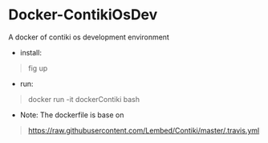 # Docker-ContikiOsDev
A docker of contiki os development environment

* install:
> fig up

* run:
> docker run -it dockerContiki bash


* Note: The dockerfile is base on
> https://raw.githubusercontent.com/Lembed/Contiki/master/.travis.yml

